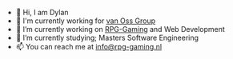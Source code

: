 - 👋 Hi, I am Dylan
- 🔭 I'm currently working for [van Oss Group](vanossgroup.nl)
- 🔭 I’m currently working on [RPG-Gaming](rpg-gaming.eu) and Web Development
- 🌱 I’m currently studying; Masters Software Engineering
- 📫 You can reach me at info@rpg-gaming.nl

<!--
**Dylanswaggerino/Dylanswaggerino** is a ✨ _special_ ✨ repository because its `README.md` (this file) appears on your GitHub profile.
-->
